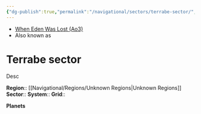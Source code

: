 ```yaml
---
{"dg-publish":true,"permalink":"/navigational/sectors/terrabe-sector/","tags":["map","sector","unknown","burkes","unfinished"],"noteIcon":"saber1"}
---
```


- [When Eden Was Lost (Ao3)](https://archiveofourown.org/works/19334440/chapters/45992584)
- Also known as 
# Terrabe sector
Desc

**Region**::  [[Navigational/Regions/Unknown Regions\|Unknown Regions]]
**Sector**::
**System**::
**Grid**::

**Planets**
